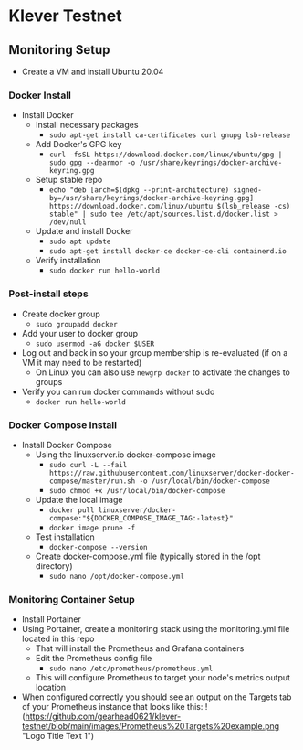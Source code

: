 # Klever Testnet

## Monitoring Setup
- Create a VM and install Ubuntu 20.04
### Docker Install
- Install Docker
	- Install necessary packages
		- `sudo apt-get install ca-certificates curl gnupg lsb-release`
	- Add Docker's GPG key
		- `curl -fsSL https://download.docker.com/linux/ubuntu/gpg | sudo gpg --dearmor -o /usr/share/keyrings/docker-archive-keyring.gpg`
	- Setup stable repo
		- `echo "deb [arch=$(dpkg --print-architecture) signed-by=/usr/share/keyrings/docker-archive-keyring.gpg] https://download.docker.com/linux/ubuntu $(lsb_release -cs) stable" | sudo tee /etc/apt/sources.list.d/docker.list > /dev/null`
	- Update and install Docker
		- `sudo apt update`
		- `sudo apt-get install docker-ce docker-ce-cli containerd.io`
	- Verify installation
		- `sudo docker run hello-world`

### Post-install steps
- Create docker group
	- `sudo groupadd docker`
- Add your user to docker group
	- `sudo usermod -aG docker $USER`
- Log out and back in so your group membership is re-evaluated (if on a VM it may need to be restarted)
	- On Linux you can also use `newgrp docker` to activate the changes to groups
- Verify you can run docker commands without sudo
	- `docker run hello-world`
### Docker Compose Install
- Install Docker Compose
	- Using the linuxserver.io docker-compose image
		- `sudo curl -L --fail https://raw.githubusercontent.com/linuxserver/docker-docker-compose/master/run.sh -o /usr/local/bin/docker-compose`
		- `sudo chmod +x /usr/local/bin/docker-compose`
	- Update the local image
		- `docker pull linuxserver/docker-compose:"${DOCKER_COMPOSE_IMAGE_TAG:-latest}"`
		- `docker image prune -f`
	- Test installation
		- `docker-compose --version`
	- Create docker-compose.yml file (typically stored in the /opt directory)
		- `sudo nano /opt/docker-compose.yml`
### Monitoring Container Setup
- Install Portainer
- Using Portainer, create a monitoring stack using the monitoring.yml file located in this repo
	- That will install the Prometheus and Grafana containers
	- Edit the Prometheus config file
		- `sudo nano /etc/prometheus/prometheus.yml`
	- This will configure Prometheus to target your node's metrics output location
- When configured correctly you should see an output on the Targets tab of your Prometheus instance that looks like this:
!(https://github.com/gearhead0621/klever-testnet/blob/main/images/Prometheus%20Targets%20example.png "Logo Title Text 1")
